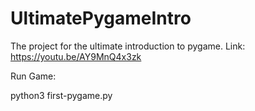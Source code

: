 # UltimatePygameIntro
The project for the ultimate introduction to pygame. Link: https://youtu.be/AY9MnQ4x3zk

Run Game:

python3 first-pygame.py
